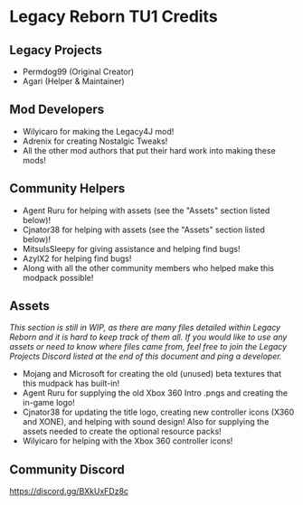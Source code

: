 # Legacy Reborn TU1 Credits

## Legacy Projects

- Permdog99 (Original Creator)
- Agari (Helper & Maintainer)

## Mod Developers

- Wilyicaro for making the Legacy4J mod!
- Adrenix for creating Nostalgic Tweaks!
- All the other mod authors that put their hard work into making these mods!

## Community Helpers

- Agent Ruru for helping with assets (see the "Assets" section listed below)!
- Cjnator38 for helping with assets (see the "Assets" section listed below)!
- MitsuIsSleepy for giving assistance and helping find bugs!
- AzylX2 for helping find bugs!
- Along with all the other community members who helped make this modpack possible!

## Assets

*This section is still in WIP, as there are many files detailed within Legacy Reborn and it is hard to keep track of them all. If you would like to use any assets or need to know where files came from, feel free to join the Legacy Projects Discord listed at the end of this document and ping a developer.*

- Mojang and Microsoft for creating the old (unused) beta textures that this mudpack has built-in!
- Agent Ruru for supplying the old Xbox 360 Intro .pngs and creating the in-game logo!
- Cjnator38 for updating the title logo, creating new controller icons (X360 and XONE), and helping with sound design! Also for supplying the assets needed to create the optional resource packs!
- Wilyicaro for helping with the Xbox 360 controller icons!

## Community Discord

https://discord.gg/BXkUxFDz8c
